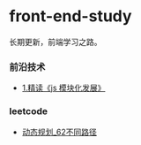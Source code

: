 # front-end-study
长期更新，前端学习之路。

### 前沿技术

- <a href="./前沿技术/1.%E7%B2%BE%E8%AF%BB%E3%80%8Ajs%20%E6%A8%A1%E5%9D%97%E5%8C%96%E5%8F%91%E5%B1%95%E3%80%8B.md">1.精读《js 模块化发展》</a>



### leetcode

- <a href="leetcode/动态规划_62不同路径.md">动态规划_62不同路径</a>
